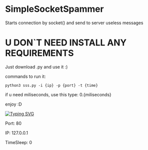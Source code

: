 # SimpleSocketSpammer
Starts connection by socket() and send to server useless messages

# U DON`T NEED INSTALL ANY REQUIREMENTS
Just download .py and use it :)

commands to run it:

`python3 sss.py -i {ip} -p {port} -t {time}`

if u need miliseconds, use this type: 0.{miliseconds}

enjoy :D

[![Typing SVG](https://readme-typing-svg.herokuapp.com?color=%2336BCF7&lines=Default+Parameters)](https://git.io/typing-svg)

Port: 80

IP: 127.0.0.1

TimeSleep: 0
